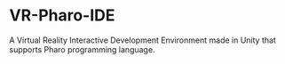# VR-Pharo-IDE
A Virtual Reality Interactive Development Environment made in Unity that supports Pharo programming language.
